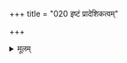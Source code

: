 +++
title = "020 इष्टं प्रादेशिकत्वम्"

+++
<details><summary>मूलम्</summary>

इष्टं प्रादेशिकत्वं विभुषु जनिमतां बुद्धिशब्दादिकानां तेनादृष्टं च तादृङ्न यदि तव सुखाद्याश्रयव्यापकं स्यात् ।  
तस्मात्तत्स्वप्रदेशान्वयवति जनयेत्स्वं फलं यत्ननीत्या भ्रातृव्यादौ च पीडां न घटयितुमलं किं विभुत्वेन भोक्तुः ॥ २० ॥
</details>